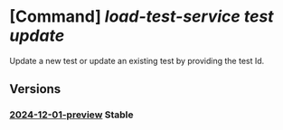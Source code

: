 # [Command] _load-test-service test update_

Update a new test or update an existing test by providing the test Id.

## Versions

### [2024-12-01-preview](/Resources/data-plane/microsoft.loadtestservice/L3Rlc3RzL3t9/2024-12-01-preview.xml) **Stable**

<!-- data-plane:microsoft.loadtestservice /tests/{} 2024-12-01-preview -->
